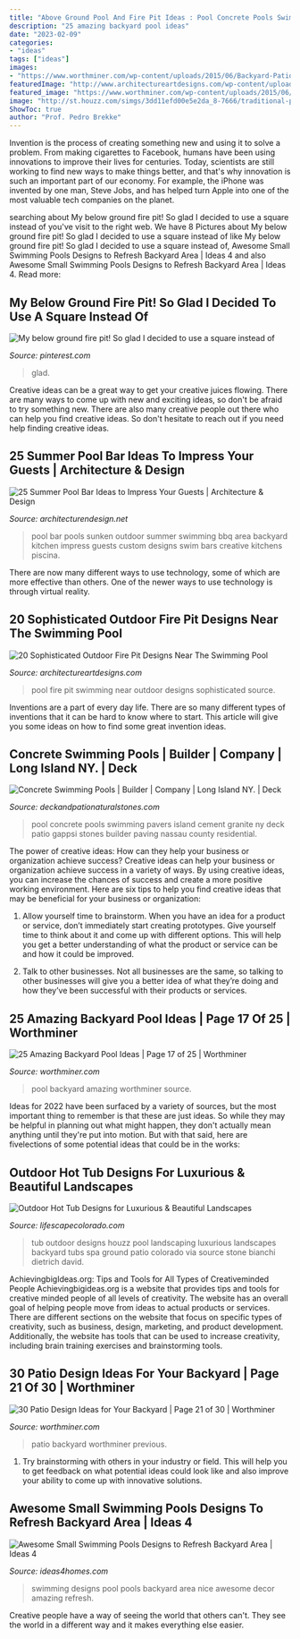 ```yaml
---
title: "Above Ground Pool And Fire Pit Ideas : Pool Concrete Pools Swimming Pavers Island Cement Granite Ny Deck Patio Gappsi Stones Builder Paving Nassau County Residential"
description: "25 amazing backyard pool ideas"
date: "2023-02-09"
categories:
- "ideas"
tags: ["ideas"]
images:
- "https://www.worthminer.com/wp-content/uploads/2015/06/Backyard-Patio-Design-Idea-17.jpg"
featuredImage: "http://www.architectureartdesigns.com/wp-content/uploads/2015/03/1725.jpg"
featured_image: "https://www.worthminer.com/wp-content/uploads/2015/06/Backyard-Patio-Design-Idea-17.jpg"
image: "http://st.houzz.com/simgs/3dd11efd00e5e2da_8-7666/traditional-pool.jpg"
ShowToc: true
author: "Prof. Pedro Brekke"
---
```



Invention is the process of creating something new and using it to solve a problem. From making cigarettes to Facebook, humans have been using innovations to improve their lives for centuries. Today, scientists are still working to find new ways to make things better, and that's why innovation is such an important part of our economy. For example, the iPhone was invented by one man, Steve Jobs, and has helped turn Apple into one of the most valuable tech companies on the planet.

	

		
searching about My below ground fire pit! So glad I decided to use a square instead of you've visit to the right web. We have 8 Pictures about My below ground fire pit! So glad I decided to use a square instead of like My below ground fire pit! So glad I decided to use a square instead of, Awesome Small Swimming Pools Designs to Refresh Backyard Area | Ideas 4 and also Awesome Small Swimming Pools Designs to Refresh Backyard Area | Ideas 4. Read more:
		
    
## My Below Ground Fire Pit! So Glad I Decided To Use A Square Instead Of

<img loading=lazy src="https://i.pinimg.com/originals/87/9e/39/879e390495e6cca5318f0143c9d300b2.jpg" onerror="this.onerror=null;this.src='https://tse4.mm.bing.net/th?id=OIP.u-n5KhjismDL9CaQOZ8JpAHaJ4&amp;pid=15.1';" alt="My below ground fire pit! So glad I decided to use a square instead of">

_Source: pinterest.com_

>glad. 

	

Creative ideas can be a great way to get your creative juices flowing. There are many ways to come up with new and exciting ideas, so don't be afraid to try something new. There are also many creative people out there who can help you find creative ideas. So don't hesitate to reach out if you need help finding creative ideas.

    
## 25 Summer Pool Bar Ideas To Impress Your Guests | Architecture &amp; Design

<img loading=lazy src="http://cdn.architecturendesign.net/wp-content/uploads/2014/09/Summer-Pool-Bar-Ideas-9.jpg" onerror="this.onerror=null;this.src='https://tse1.mm.bing.net/th?id=OIP.I5BBckAhy8kKXDGKK5rqOgHaE6&amp;pid=15.1';" alt="25 Summer Pool Bar Ideas to Impress Your Guests | Architecture &amp; Design">

_Source: architecturendesign.net_

>pool bar pools sunken outdoor summer swimming bbq area backyard kitchen impress guests custom designs swim bars creative kitchens piscina. 

	

There are now many different ways to use technology, some of which are more effective than others. One of the newer ways to use technology is through virtual reality.

    
## 20 Sophisticated Outdoor Fire Pit Designs Near The Swimming Pool

<img loading=lazy src="http://www.architectureartdesigns.com/wp-content/uploads/2015/03/1725.jpg" onerror="this.onerror=null;this.src='https://tse3.mm.bing.net/th?id=OIP.bEr4B0C-RutaJvFaclhi1wHaLI&amp;pid=15.1';" alt="20 Sophisticated Outdoor Fire Pit Designs Near The Swimming Pool">

_Source: architectureartdesigns.com_

>pool fire pit swimming near outdoor designs sophisticated source. 

	

Inventions are a part of every day life. There are so many different types of inventions that it can be hard to know where to start. This article will give you some ideas on how to find some great invention ideas.

    
## Concrete Swimming Pools | Builder | Company | Long Island NY. | Deck

<img loading=lazy src="http://deckandpationaturalstones.com/wp-content/uploads/2013/04/concrete-wall-pools-2-e1372875111906.jpg" onerror="this.onerror=null;this.src='https://tse2.mm.bing.net/th?id=OIP.Hr_VGQp6VE_b8SyivgYLvwHaE6&amp;pid=15.1';" alt="Concrete Swimming Pools | Builder | Company | Long Island NY. | Deck">

_Source: deckandpationaturalstones.com_

>pool concrete pools swimming pavers island cement granite ny deck patio gappsi stones builder paving nassau county residential. 

	

The power of creative ideas: How can they help your business or organization achieve success?
Creative ideas can help your business or organization achieve success in a variety of ways. By using creative ideas, you can increase the chances of success and create a more positive working environment. Here are six tips to help you find creative ideas that may be beneficial for your business or organization:
1. Allow yourself time to brainstorm. When you have an idea for a product or service, don’t immediately start creating prototypes. Give yourself time to think about it and come up with different options. This will help you get a better understanding of what the product or service can be and how it could be improved.

2. Talk to other businesses. Not all businesses are the same, so talking to other businesses will give you a better idea of what they’re doing and how they’ve been successful with their products or services.

    
## 25 Amazing Backyard Pool Ideas | Page 17 Of 25 | Worthminer

<img loading=lazy src="https://worthminer.com/wp-content/uploads/2018/07/Pool-17.jpg" onerror="this.onerror=null;this.src='https://tse2.mm.bing.net/th?id=OIP.GgPa8K9nqwqs4g5TTjhmugHaJR&amp;pid=15.1';" alt="25 Amazing Backyard Pool Ideas | Page 17 of 25 | Worthminer">

_Source: worthminer.com_

>pool backyard amazing worthminer source. 

	

Ideas for 2022 have been surfaced by a variety of sources, but the most important thing to remember is that these are just ideas. So while they may be helpful in planning out what might happen, they don't actually mean anything until they're put into motion. But with that said, here are fivelections of some potential ideas that could be in the works: 

    
## Outdoor Hot Tub Designs For Luxurious &amp; Beautiful Landscapes

<img loading=lazy src="http://st.houzz.com/simgs/3dd11efd00e5e2da_8-7666/traditional-pool.jpg" onerror="this.onerror=null;this.src='https://tse3.mm.bing.net/th?id=OIP.Gmk6qWHCEccGrT1V4BFvQQHaLI&amp;pid=15.1';" alt="Outdoor Hot Tub Designs for Luxurious &amp; Beautiful Landscapes">

_Source: lifescapecolorado.com_

>tub outdoor designs houzz pool landscaping luxurious landscapes backyard tubs spa ground patio colorado via source stone bianchi dietrich david. 

	

AchievingbigIdeas.org: Tips and Tools for All Types of Creativeminded People
Achievingbigideas.org is a website that provides tips and tools for creative minded people of all levels of creativity. The website has an overall goal of helping people move from ideas to actual products or services. There are different sections on the website that focus on specific types of creativity, such as business, design, marketing, and product development. Additionally, the website has tools that can be used to increase creativity, including brain training exercises and brainstorming tools.

    
## 30 Patio Design Ideas For Your Backyard | Page 21 Of 30 | Worthminer

<img loading=lazy src="https://www.worthminer.com/wp-content/uploads/2015/06/Backyard-Patio-Design-Idea-17.jpg" onerror="this.onerror=null;this.src='https://tse2.mm.bing.net/th?id=OIP.nkr6jiOl8aAGTXwdcn3jmQHaLG&amp;pid=15.1';" alt="30 Patio Design Ideas for Your Backyard | Page 21 of 30 | Worthminer">

_Source: worthminer.com_

>patio backyard worthminer previous. 

	

1. Try brainstorming with others in your industry or field. This will help you to get feedback on what potential ideas could look like and also improve your ability to come up with innovative solutions.

    
## Awesome Small Swimming Pools Designs To Refresh Backyard Area | Ideas 4

<img loading=lazy src="http://www.ideas4homes.com/wp-content/uploads/2016/01/Amazing-Decor-for-Small-Swimming-Pool-Designs-with-Best-Pillar-and-Nice-Wooden-Coutyard-1024x683.jpg" onerror="this.onerror=null;this.src='https://tse1.mm.bing.net/th?id=OIP.f2IrM-YDn56Ar_wHcX3QpgHaE8&amp;pid=15.1';" alt="Awesome Small Swimming Pools Designs to Refresh Backyard Area | Ideas 4">

_Source: ideas4homes.com_

>swimming designs pool pools backyard area nice awesome decor amazing refresh. 

	

Creative people have a way of seeing the world that others can't. They see the world in a different way and it makes everything else easier.

